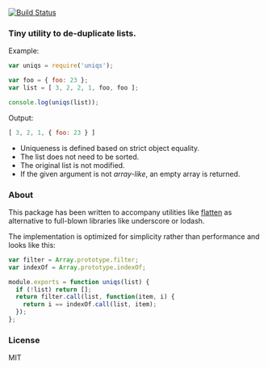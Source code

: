 [![Build Status](https://travis-ci.org/fgnass/uniqs.svg?branch=master)](https://travis-ci.org/fgnass/uniqs)

### Tiny utility to de-duplicate lists.

Example:

```js
var uniqs = require('uniqs');

var foo = { foo: 23 };
var list = [ 3, 2, 2, 1, foo, foo ];

console.log(uniqs(list));
```

Output:

```js
[ 3, 2, 1, { foo: 23 } ]

```

* Uniqueness is defined based on strict object equality.
* The list does not need to be sorted.
* The original list is not modified.
* If the given argument is not _array-like_, an empty array is returned.

### About

This package has been written to accompany utilities like
[flatten](https://npmjs.org/package/flatten) as alternative to full-blown
libraries like underscore or lodash.

The implementation is optimized for simplicity rather than performance and
looks like this:

```js
var filter = Array.prototype.filter;
var indexOf = Array.prototype.indexOf;

module.exports = function uniqs(list) {
  if (!list) return [];
  return filter.call(list, function(item, i) {
    return i == indexOf.call(list, item);
  });
};
```

### License
MIT
